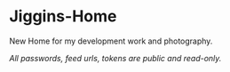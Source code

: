 Jiggins-Home
============

New Home for my development work and photography.

*All passwords, feed urls, tokens are public and read-only.*
